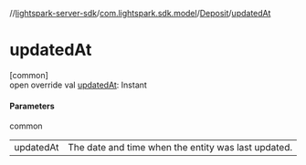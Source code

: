 //[lightspark-server-sdk](../../../index.md)/[com.lightspark.sdk.model](../index.md)/[Deposit](index.md)/[updatedAt](updated-at.md)

# updatedAt

[common]\
open override val [updatedAt](updated-at.md): Instant

#### Parameters

common

| | |
|---|---|
| updatedAt | The date and time when the entity was last updated. |
